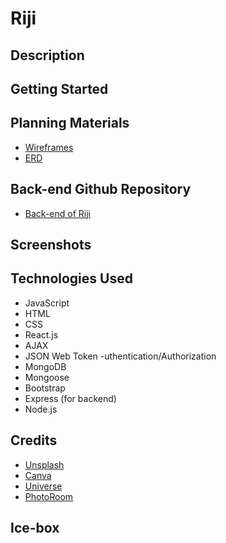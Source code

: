 # Riji
## Description 

## Getting Started

## Planning Materials
- [Wireframes](https://whimsical.com/riji-Dhw1AWUav9cXp5TMAeqoMs)
- [ERD](https://whimsical.com/riji-M7bnmG5sJC329puo3ypSYk)

## Back-end Github Repository
- [Back-end of Riji](https://github.com/chenannchi/riji-back-end/tree/main)

## Screenshots

## Technologies Used
- JavaScript
- HTML
- CSS
- React.js
- AJAX
- JSON Web Token -uthentication/Authorization
- MongoDB
- Mongoose
- Bootstrap
- Express (for backend)
- Node.js

## Credits
- [Unsplash](https://unsplash.com/)
- [Canva](https://www.canva.com/)
- [Universe](https://uiverse.io/)
- [PhotoRoom](https://app.photoroom.com)


## Ice-box